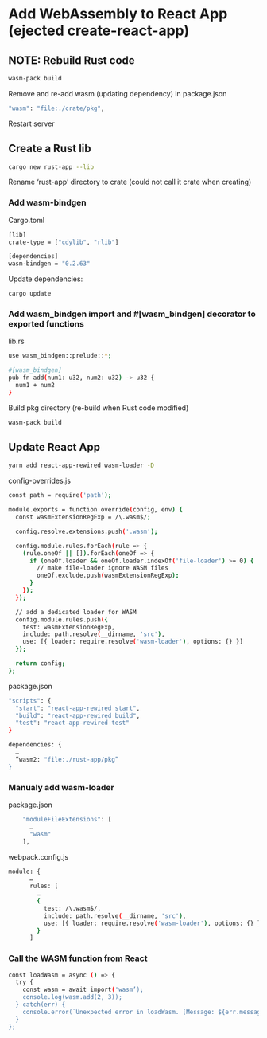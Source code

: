 # Add WebAssembly to React App (ejected create-react-app)

## NOTE: Rebuild Rust code
```bash
wasm-pack build
```
Remove and re-add wasm (updating dependency) in package.json
```bash
"wasm": "file:./crate/pkg",
```
Restart server

## Create a Rust lib
```bash
cargo new rust-app --lib
```
Rename ‘rust-app’ directory to crate (could not call it crate when creating)

### Add wasm-bindgen
Cargo.toml
```bash
[lib]
crate-type = ["cdylib", "rlib"]

[dependencies]
wasm-bindgen = "0.2.63"
```

Update dependencies:
```bash
cargo update
```

### Add wasm_bindgen import and #[wasm_bindgen] decorator to exported functions 
lib.rs
```bash
use wasm_bindgen::prelude::*;

#[wasm_bindgen]
pub fn add(num1: u32, num2: u32) -> u32 {
  num1 + num2
}
```

Build pkg directory (re-build when Rust code modified)
```bash
wasm-pack build
```

## Update React App

```bash
yarn add react-app-rewired wasm-loader -D
```

config-overrides.js
```bash
const path = require('path');

module.exports = function override(config, env) {
  const wasmExtensionRegExp = /\.wasm$/;

  config.resolve.extensions.push('.wasm');

  config.module.rules.forEach(rule => {
    (rule.oneOf || []).forEach(oneOf => {
      if (oneOf.loader && oneOf.loader.indexOf('file-loader') >= 0) {
        // make file-loader ignore WASM files
        oneOf.exclude.push(wasmExtensionRegExp);
      }
    });
  });

  // add a dedicated loader for WASM
  config.module.rules.push({
    test: wasmExtensionRegExp,
    include: path.resolve(__dirname, 'src'),
    use: [{ loader: require.resolve('wasm-loader'), options: {} }]
  });

  return config;
};
```

package.json
```bash
"scripts": {
  "start": "react-app-rewired start",
  "build": "react-app-rewired build",
  "test": "react-app-rewired test"
}

dependencies: {
  …
  “wasm2: "file:./rust-app/pkg”
}
```

### Manualy add wasm-loader
package.json
```bash
    "moduleFileExtensions": [
      …
      "wasm"
    ],
```

webpack.config.js
```bash
module: {
      …
      rules: [
        …
        {
          test: /\.wasm$/,
          include: path.resolve(__dirname, 'src'),
          use: [{ loader: require.resolve('wasm-loader'), options: {} }]
        }
      ]
```

### Call the WASM function from React
```bash
const loadWasm = async () => {
  try {
    const wasm = await import('wasm’);
    console.log(wasm.add(2, 3));
  } catch(err) {
    console.error(`Unexpected error in loadWasm. [Message: ${err.message}]`);
  }
};
```
